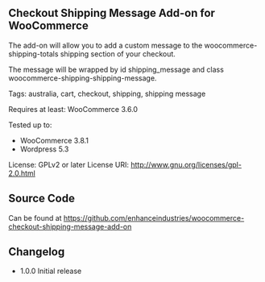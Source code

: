 ## Checkout Shipping Message Add-on for WooCommerce 

The add-on will allow you to add a custom message to the woocommerce-shipping-totals shipping section of your checkout.

The message will be wrapped by id shipping_message and class woocommerce-shipping-shipping-message.


Tags:  australia,  cart, checkout, shipping, shipping message

Requires at least: WooCommerce 3.6.0

Tested up to: 
* WooCommerce 3.8.1
* Wordpress 5.3

License: GPLv2 or later
License URI: http://www.gnu.org/licenses/gpl-2.0.html

## Source Code
Can be found at https://github.com/enhanceindustries/woocommerce-checkout-shipping-message-add-on

## Changelog

- 1.0.0
  Initial release

